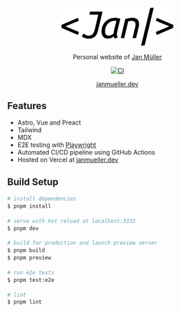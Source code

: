 <p align="center">
  <picture>
    <source media="(prefers-color-scheme: dark)" srcset="/public/og-image-light.svg" width="256">
    <img alt="Logo" src="/public/og-image.svg" width="256">
  </picture>
</p>

<p align="center">
  Personal website of <a href="https://github.com/DerYeger">
    Jan M&uuml;ller
  </a>
</p>

<p align="center">
  <a href="https://github.com/DerYeger/jan-mueller/actions/workflows/ci.yml">
    <img alt="CI" src="https://img.shields.io/github/actions/workflow/status/DerYeger/jan-mueller/ci.yml?branch=main&label=ci&logo=github&color=#4DC71F">
  </a>
</p>

<p align="center">
  <a href="https://janmueller.dev">
    janmueller.dev
  </a>
</p>

## Features

- Astro, Vue and Preact
- Tailwind
- MDX
- E2E testing with [Playwright](https://playwright.dev/)
- Automated CI/CD pipeline using GitHub Actions
- Hosted on Vercel at [janmueller.dev](https://janmueller.dev)

## Build Setup

```bash
# install dependencies
$ pnpm install

# serve with hot reload at localhost:3333
$ pnpm dev

# build for production and launch preview server
$ pnpm build
$ pnpm preview

# run e2e tests
$ pnpm test:e2e

# lint
$ pnpm lint
```
